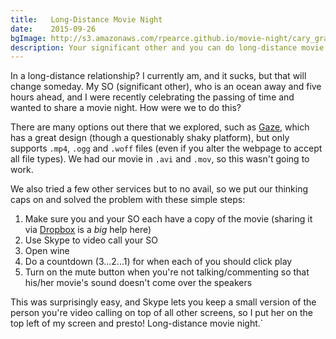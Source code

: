 ```yaml
---
title:   Long-Distance Movie Night
date:    2015-09-26
bgImage: http://s3.amazonaws.com/rpearce.github.io/movie-night/cary_grant.jpg
description: Your significant other and you can do long-distance movie night easily. Here's how.
---
```


In a long-distance relationship? I currently am, and it sucks, but that will change someday. My SO (significant other), who is an ocean away and five hours ahead, and I were recently celebrating the passing of time and wanted to share a movie night. How were we to do this?

There are many options out there that we explored, such as [Gaze](https://letsgaze.com), which has a great design (though a questionably shaky platform), but only supports `.mp4`, `.ogg` and `.woff` files (even if you alter the webpage to accept all file types). We had our movie in `.avi` and `.mov`, so this wasn't going to work.

We also tried a few other services but to no avail, so we put our thinking caps on and solved the problem with these simple steps:

1. Make sure you and your SO each have a copy of the movie (sharing it via [Dropbox](https://www.dropbox.com) is a _big_ help here)
1. Use Skype to video call your SO
1. Open wine
1. Do a countdown (3...2...1) for when each of you should click play
1. Turn on the mute button when you're not talking/commenting so that his/her movie's sound doesn't come over the speakers

This was surprisingly easy, and Skype lets you keep a small version of the person you're video calling on top of all other screens, so I put her on the top left of my screen and presto! Long-distance movie night.`
